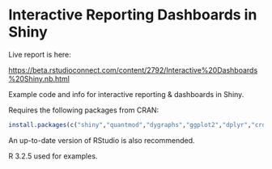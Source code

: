 # Interactive Reporting Dashboards in Shiny

Live report is here: 

https://beta.rstudioconnect.com/content/2792/Interactive%20Dashboards%20Shiny.nb.html

Example code and info for interactive reporting & dashboards in Shiny.

Requires the following packages from CRAN:

```r
install.packages(c("shiny","quantmod","dygraphs","ggplot2","dplyr","crosstalk","forecast","d3scatter","ggplot2","gridExtra","plotly","rbokeh","shinydashboard","DT","flexdashboard"))
``` 

An up-to-date version of RStudio is also recommended.

R 3.2.5 used for examples.
